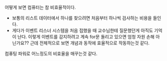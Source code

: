 어떻게 보면 컴퓨터는 참 비효율적이다.

- 보통의 리스트 데이터에서 하나를 찾으려면 처음부터 하나씩 검사하는 비용을 들인다.
- 게다가 이벤트 리스너 시스템을 처음 접했을 때 교수님한테 질문했던게 아직도 기억이 난다. 이렇게 이벤트를 감지하려고 계속 for문 돌리고 있으면 엄청 자원 손해 아닌가요?? 근데 전체적으로 보면 개념과 동작에 효율적으로 작동하는것 같다.

컴퓨팅 파워로 어느정도의 비효율을 매꾸는것 같다.